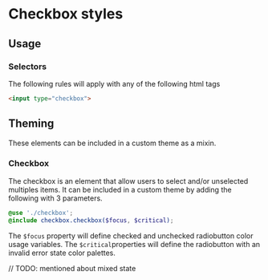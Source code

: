 # Checkbox styles
## Usage

### Selectors

The following rules will apply with any of the following html tags

```html
<input type="checkbox">
```

## Theming

These elements can be included in a custom theme as a mixin.

### Checkbox

The checkbox is an element that allow users to select and/or unselected multiples items. It can be included in a custom theme by adding the following with 3 parameters.

```scss
@use './checkbox';
@include checkbox.checkbox($focus, $critical);
```

The `$focus` property will define checked and unchecked radiobutton color usage variables. The `$critical`properties will define the radiobutton with an invalid error state color palettes.

// TODO: mentioned about mixed state